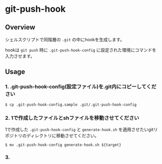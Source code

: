 # git-push-hook

## Overview

シェルスクリプトで同階層の `.git` の中にhookを生成します。

hookは `git push` 時に `.git-push-hook-config` に設定された環境にコマンドを入力させます。

## Usage

### 1. .git-push-hook-config(設定ファイル)を.git内にコピーしてください

```
$ cp .git-push-hook-config.sample .git/.git-push-hook-config
```

### 2. 1で作成したファイルとshファイルを移動させてください

1で作成した `.git-push-hook-config` と `generate-hook.sh` を適用させたいgitリポジトリのディレクトリに移動させてください。

```
$ mv .git-push-hook-config generate-hook.sh ${target}
```

### 3. 
